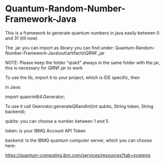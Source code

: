 # Quantum-Random-Number-Framework-Java
This is a framework to generate quantum numbers in java easily between 0 and 31 (till now)

The .jar you can import as library you can find under: 
Quantum-Random-Number-Framework-Java\out\artifacts\QRNF_jar

NOTE: Please keep the folder "qiskit" always in the same folder with the jar, this is necessary for QRNF.jar to work

To use the lib, import it to your project, which is IDE specific, then

in Java:

import quanrint64.Generator;

To use it call Geenrator.generateQRandInt(int qubits, String token, String backend);

qubits: you can choose a number between 1 and 5

token: is your IBMQ Account API Token

backend: Is the IBMQ quantum computer server, which you can choose here: 

https://quantum-computing.ibm.com/services/resources?tab=systems


